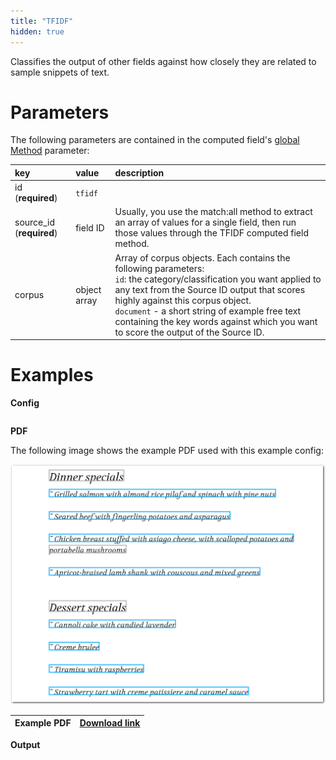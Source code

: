 ```yaml
---
title: "TFIDF"
hidden: true
---
```

Classifies the output of other fields against how closely they are related to sample snippets of text.

Parameters
====

The following parameters are contained in the computed field's [global Method](doc:computed-field-methods#parameters) parameter: 


| key                      | value        | description                                                  |
| :----------------------- | :----------- | :----------------------------------------------------------- |
| id (**required**)        | `tfidf`      |                                                              |
| source_id (**required**) | field ID     | Usually, you use the match:all method to extract an array of values for a single field, then run those values through the TFIDF computed field method. |
| corpus                   | object array | Array of corpus objects. Each contains the following parameters:<br/>`id`: the category/classification you want applied to any text from the Source ID output that scores highly against this corpus object.<br/>`document` - a short string of example free text containing the key words against which you want to score the output of the Source ID. |

Examples
====



**Config**

```json

```

**PDF**

The following image shows the example PDF used with this example config:

![Click to enlarge](https://raw.githubusercontent.com/sensible-hq/sensible-docs/main/readme-sync/assets/v0/images/final/tfidf.png)

| Example PDF | [Download link](https://raw.githubusercontent.com/sensible-hq/sensible-docs/main/readme-sync/assets/v0/pdfs/tfidf.pdf) |
| ---------------------- | ------------------------------------------------------------ |

**Output**

```json

```
